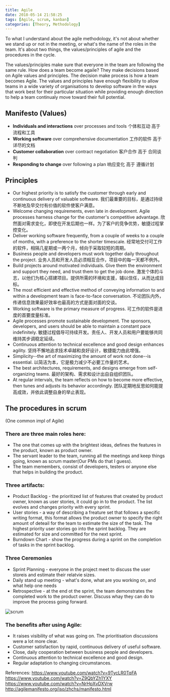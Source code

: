 ```yaml
---
title: Agile
date: 2018-05-14 21:58:25
tags: [Agile, scrum, kanban]
categories: [Theory, Methodology]
---
```


To what I understand about the agile methodology, it's not about whether we stand up or not in the meeting, or what's the name of the roles in the team. It's about two things, the values/principles of agile and the procedures in the cycle.

The values/principles make sure that everyone in the team are following the same rule. How does a team become agaile? They make decisions based on Agile values and principles. The decision make process is how a team becomes Agile. The values and principles have enough flexibility to allow teams in a wide variety of organisations to develop software in the ways that work best for their particular situation while providing enough direction to help a team continualy move toward their full potential.

## Manifesto (Values)
* **Individuals and interactions** over processes and tools
个体和互动 高于 流程和工具
* **Working software** over comprehensive documentation
工作的软件 高于 详尽的文档
* **Customer collaboration** over contract negotiation
客户合作 高于 合同谈判
* **Responding to change** over following a plan
响应变化 高于 遵循计划

## Principles
* Our highest priority is to satisfy the customer through early and continuous delivery of valuable software.
我们最重要的目标，是通过持续不断地及早交付有价值的软件使客户满意。
* Welcome changing requirements, even late in development. Agile processes harness change for the customer's competitive advantage.
欣然面对需求变化，即使在开发后期也一样。为了客户的竞争优势，敏捷过程掌控变化。
* Deliver working software frequently, from a couple of weeks to a couple of months, with a preference to the shorter timescale.
经常地交付可工作的软件，相隔几星期或一两个月，倾向于采取较短的周期。
* Business people and developers must work together daily throughout the project.
业务人员和开发人员必须相互合作，项目中的每一天都不例外。
* Build projects around motivated individuals. Give them the environment and support they need, and trust them to get the job done.
激发个体的斗志，以他们为核心搭建项目。提供所需的环境和支援，辅以信任，从而达成目标。
* The most efficient and effective method of conveying information to and within a development team is face-to-face conversation.
不论团队内外，传递信息效果最好效率也最高的方式是面对面的交谈。
* Working software is the primary measure of progress.
可工作的软件是进度的首要度量标准。
* Agile processes promote sustainable development. The sponsors, developers, and users should be able to maintain a constant pace indefinitely.
敏捷过程倡导可持续开发。责任人、开发人员和用户要能够共同维持其步调稳定延续。
* Continuous attention to technical excellence and good design enhances agility.
坚持不懈地追求技术卓越和良好设计，敏捷能力由此增强。
* Simplicity--the art of maximizing the amount of work not done--is essential.
以简洁为本，它是极力减少不必要工作量的艺术。
* The best architectures, requirements, and designs emerge from self-organizing teams.
最好的架构、需求和设计出自自组织团队。
* At regular intervals, the team reflects on how to become more effective, then tunes and adjusts its behavior accordingly.
团队定期地反思如何能提高成效，并依此调整自身的举止表现。

## The procedures in scrum
(One common impl of Agile)
### There are three main roles here:
* The one that comes up with the brightest ideas, defines the features in the product, known as product owner.
* The servant leader to the team, running all the meetings and keep things going, known as scrum master(Our PMs do that I guess).
* The team memembers, consist of developers, testers or anyone else that helps in building the product.

### Three artifacts:
* Product Backlog - the prioritized list of features that created by product owner, known as user stories, it could go in to the product. The list evolves and changes priority with every sprint.
* User stories - a way of describing a freature set that follows a specific writing format, this format allows the product owner to specify the right amount of deteail for the team to estimate the size of the task. The highest priority user stories go into the sprint backlog. They are estimated for size and committed for the next sprint.
* Burndown Chart - show the progress during a sprint on the completion of tasks in the sprint backlog.

### Three Ceremonies
* Sprint Planning - everyone in the project meet to discuss the user storeis and estimate their relatvie sizes.
* Daily stand up meeting - what's done, what are you working on, and what help one needs
* Retrospective -  at the end ot the sprint, the team demonstrates the completed work to the product owner. Discuss whay they can do to improve the process going forward.

![scrum](https://philsblog.b-cdn.net/images/scrum.tiff "scrum")

### The benefits after using Agile:
* It raises visibility of what was going on. The prioritisation discussions were a lot more clear.
* Customer satisfaction by rapid, continuous delivery of useful software.
* Close, daily cooperation between business people and developers.
* Continuous attention to technical excellence and good design.
* Regular adaptation to changing circumstances.

References:
https://www.youtube.com/watch?v=9TycLR0TqFA
https://www.youtube.com/watch?v=Z9QbYZh1YXY
https://www.youtube.com/watch?v=NrHpXvDXVrw
http://agilemanifesto.org/iso/zhchs/manifesto.html